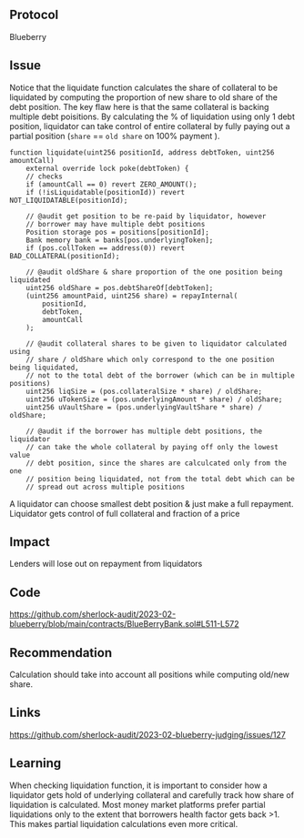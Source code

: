 ## Protocol

Blueberry

## Issue

Notice that the liquidate function calculates the share of collateral to be liquidated by computing the proportion of new share to old share of the debt position. The key flaw here is that the same collateral is backing multiple debt poisitions. By calculating the % of liquidation using only 1 debt position, liquidator can take control of entire collateral by fully paying out a partial position (`share` == `old share` on 100% payment ).

```
function liquidate(uint256 positionId, address debtToken, uint256 amountCall)
    external override lock poke(debtToken) {
    // checks
    if (amountCall == 0) revert ZERO_AMOUNT();
    if (!isLiquidatable(positionId)) revert NOT_LIQUIDATABLE(positionId);

    // @audit get position to be re-paid by liquidator, however
    // borrower may have multiple debt positions
    Position storage pos = positions[positionId];
    Bank memory bank = banks[pos.underlyingToken];
    if (pos.collToken == address(0)) revert BAD_COLLATERAL(positionId);

    // @audit oldShare & share proportion of the one position being liquidated
    uint256 oldShare = pos.debtShareOf[debtToken];
    (uint256 amountPaid, uint256 share) = repayInternal(
        positionId,
        debtToken,
        amountCall
    );

    // @audit collateral shares to be given to liquidator calculated using
    // share / oldShare which only correspond to the one position being liquidated,
    // not to the total debt of the borrower (which can be in multiple positions)
    uint256 liqSize = (pos.collateralSize * share) / oldShare;
    uint256 uTokenSize = (pos.underlyingAmount * share) / oldShare;
    uint256 uVaultShare = (pos.underlyingVaultShare * share) / oldShare;

    // @audit if the borrower has multiple debt positions, the liquidator
    // can take the whole collateral by paying off only the lowest value
    // debt position, since the shares are calculcated only from the one
    // position being liquidated, not from the total debt which can be
    // spread out across multiple positions

```

A liquidator can choose smallest debt position & just make a full repayment. Liquidator gets control of full collateral and fraction of a price

## Impact

Lenders will lose out on repayment from liquidators

## Code

https://github.com/sherlock-audit/2023-02-blueberry/blob/main/contracts/BlueBerryBank.sol#L511-L572

## Recommendation

Calculation should take into account all positions while computing old/new share.

## Links

https://github.com/sherlock-audit/2023-02-blueberry-judging/issues/127

## Learning

When checking liquidation function, it is important to consider how a liquidator gets hold of underlying collateral and carefully track how share of liquidation is calculated. Most money market platforms prefer partial liquidations only to the extent that borrowers health factor gets back >1. This makes partial liquidation calculations even more critical.
